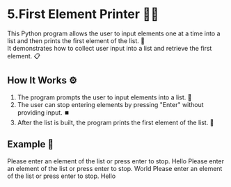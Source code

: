# 5.First Element Printer 📝👀

This Python program allows the user to input elements one at a time into a list and then prints the first element of the list. 🎉  
It demonstrates how to collect user input into a list and retrieve the first element. 📋

## How It Works ⚙️

1. The program prompts the user to input elements into a list. 📝
2. The user can stop entering elements by pressing "Enter" without providing input. ⏹️
3. After the list is built, the program prints the first element of the list. 👀

## Example 📍

Please enter an element of the list or press enter to stop. Hello Please enter an element of the list or press enter to stop. World Please enter an element of the list or press enter to stop. Hello